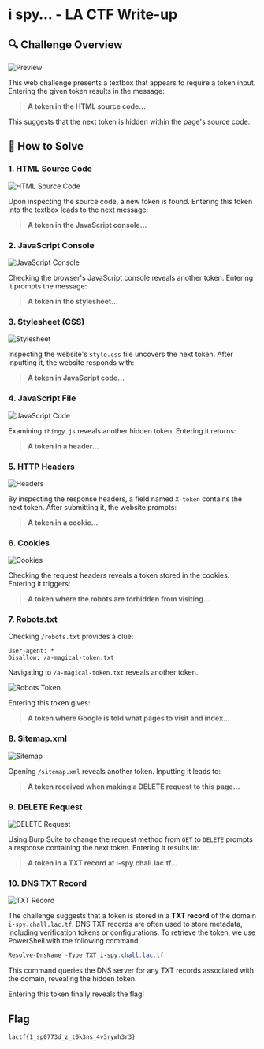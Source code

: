 # i spy… - LA CTF Write-up

## 🔍 Challenge Overview

![Preview](image/preview.png)

This web challenge presents a textbox that appears to require a token input. Entering the given token results in the message:

> **A token in the HTML source code...**

This suggests that the next token is hidden within the page's source code.

## 🚀 How to Solve

### 1. HTML Source Code

![HTML Source Code](image/HTML_Source_Code.png)

Upon inspecting the source code, a new token is found. Entering this token into the textbox leads to the next message:

> **A token in the JavaScript console...**

### 2. JavaScript Console

![JavaScript Console](image/Javascript_Console.png)

Checking the browser's JavaScript console reveals another token. Entering it prompts the message:

> **A token in the stylesheet...**

### 3. Stylesheet (CSS)

![Stylesheet](image/stylesheet.png)

Inspecting the website's `style.css` file uncovers the next token. After inputting it, the website responds with:

> **A token in JavaScript code...**

### 4. JavaScript File

![JavaScript Code](image/Javascript_Code.png)

Examining `thingy.js` reveals another hidden token. Entering it returns:

> **A token in a header...**

### 5. HTTP Headers

![Headers](image/Headers.png)

By inspecting the response headers, a field named `X-token` contains the next token. After submitting it, the website prompts:

> **A token in a cookie...**

### 6. Cookies

![Cookies](image/Cookies.png)

Checking the request headers reveals a token stored in the cookies. Entering it triggers:

> **A token where the robots are forbidden from visiting...**

### 7. Robots.txt

Checking `/robots.txt` provides a clue:

```
User-agent: *
Disallow: /a-magical-token.txt
```

Navigating to `/a-magical-token.txt` reveals another token.

![Robots Token](image/a-magical-token.png)

Entering this token gives:

> **A token where Google is told what pages to visit and index...**

### 8. Sitemap.xml

![Sitemap](image/sitemap.png)

Opening `/sitemap.xml` reveals another token. Inputting it leads to:

> **A token received when making a DELETE request to this page...**

### 9. DELETE Request

![DELETE Request](image/DELETE.png)

Using Burp Suite to change the request method from `GET` to `DELETE` prompts a response containing the next token. Entering it results in:

> **A token in a TXT record at i-spy.chall.lac.tf...**

### 10. DNS TXT Record

![TXT Record](image/TXT.png)

The challenge suggests that a token is stored in a **TXT record** of the domain `i-spy.chall.lac.tf`. DNS TXT records are often used to store metadata, including verification tokens or configurations. To retrieve the token, we use PowerShell with the following command:

```powershell
Resolve-DnsName -Type TXT i-spy.chall.lac.tf
```

This command queries the DNS server for any TXT records associated with the domain, revealing the hidden token.

Entering this token finally reveals the flag!

## Flag

```plaintext
lactf{1_sp0773d_z_t0k3ns_4v3rywh3r3}
```
